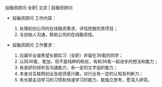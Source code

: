 投融资顾问 全职| 北京 | 投融资顾问

* 投融资顾问 工作内容：

  1. 处理初创公司的在线融资需求，评估挖掘优质项目；  1. 与创始人沟通，帮助公司的在线融资挂。

* 投融资顾问 工作要求：

  1. 应届毕业或希望长期实习（全职）并留在36氪的同学；  1. 认同36氪、氪加，但不是纯粹的粉丝，有和36氪一起进步的想法和能力；  1. 有良好的倾听及沟通能力，有一定的文字组织能力；  1. 本身对互联网创业及投资感兴趣，对行业有一定的认知及判断力；  1. 有长期主动学习的习惯和快速学习的能力，能独立思考，愿深入研究。